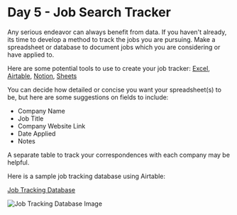 # Day 5 - Job Search Tracker

Any serious endeavor can always benefit from data. If you haven't already, its time to develop a method to track the jobs you are pursuing. Make a spreadsheet or database to document jobs which you are considering or have applied to.

Here are some potential tools to use to create your job tracker: [Excel](https://www.microsoft.com/en-us/microsoft-365/excel), [Airtable](https://airtable.com/), [Notion](https://www.notion.so/projects), [Sheets](https://www.google.com/sheets/about/)

You can decide how detailed or concise you want your spreadsheet\(s\) to be, but here are some suggestions on fields to include:

* Company Name
* Job Title
* Company Website Link
* Date Applied
* Notes

A separate table to track your correspondences with each company may be helpful.

Here is a sample job tracking database using Airtable:

[Job Tracking Database](https://airtable.com/shr2W4IVlszKpVpRF/tbloXbaCG8lcdF3dQ)

![Job Tracking Database Image](https://dl.airtable.com/.attachmentThumbnails/3c4602430035474a1c13e40cd3985531/65e87d5d)

